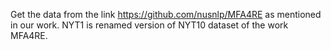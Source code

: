 
Get the data from the link https://github.com/nusnlp/MFA4RE as mentioned in our work. NYT1 is renamed version of NYT10 dataset of the work MFA4RE.
